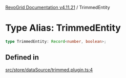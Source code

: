 [RevoGrid Documentation v4.11.21](README.md) / TrimmedEntity

# Type Alias: TrimmedEntity

```ts
type TrimmedEntity: Record<number, boolean>;
```

## Defined in

[src/store/dataSource/trimmed.plugin.ts:4](https://github.com/revolist/revogrid/blob/a0e7ff1e32285a85a0644789b55a183ad196d0cf/src/store/dataSource/trimmed.plugin.ts#L4)
